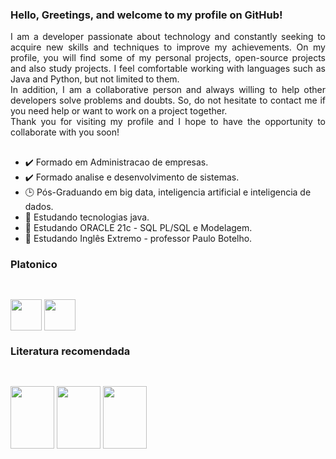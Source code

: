 ### <div align="justify"> Hello, Greetings, and welcome to my profile on GitHub!</div>

<div align="justify"> I am a developer passionate about technology and constantly seeking to acquire new skills and techniques to improve my achievements. On my profile, you will find some of my personal projects, open-source projects and also study projects. I feel comfortable working with languages such as Java and Python, but not limited to them.</div>

<div align="justify"> In addition, I am a collaborative person and always willing to help other developers solve problems and doubts. So, do not hesitate to contact me if you need help or want to work on a project together.</div>

<div align="justify"> Thank you for visiting my profile and I hope to have the opportunity to collaborate with you soon!</div>

##
- ✔️ Formado em Administracao  de empresas.
- ✔️ Formado analise e desenvolvimento de sistemas.
- 🕒 Pós-Graduando em big data, inteligencia artificial e inteligencia de dados.
- 📙 Estudando tecnologias java.
- 📗 Estudando ORACLE 21c -  SQL PL/SQL e Modelagem.
- 📘 Estudando Inglês Extremo - professor Paulo Botelho.



### Platonico
##

<div style="display: inline_block"><br>
  <img align="center" height="50" width="50" src="https://cdn.jsdelivr.net/gh/devicons/devicon/icons/java/java-original-wordmark.svg">
   <img align="center" height="50" width="50" src="https://cdn.jsdelivr.net/gh/devicons/devicon/icons/oracle/oracle-original.svg">
</div>




### Literatura recomendada

##
<div style="display: inline_block"><br>
  <img align="center" height="100" width="70" src="https://user-images.githubusercontent.com/75032231/145129561-39355a1e-b1c8-4da1-8df0-309cc0b71b4a.png">
  <img align="center" height="100" width="70" src="https://images-na.ssl-images-amazon.com/images/I/81RXMnEXrdL.jpg">
  <img align="center" height="100" width="70" src="https://images-na.ssl-images-amazon.com/images/I/7174cBVwjsL.jpg">
</div>



##

  


